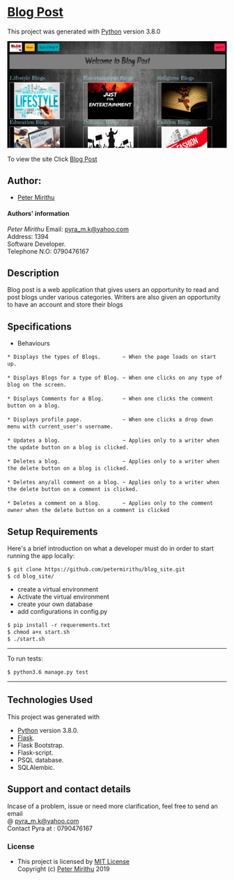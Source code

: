 # [Blog Post]()

This project was generated with [Python](https://www.python.org/) version 3.8.0 <br>

![picture](./blog/static/logo/logo.png)

To view the site Click [Blog Post]()

## Author: 
  * [Peter Mirithu](https://github.com/petermirithu/blog_site)

#### Authors' information
*Peter Mirithu*
    Email: pyra_m.k@yahoo.com <br>
    Address: 1394 <br>
    Software Developer.<br>
    Telephone N.O: 0790476167          
## Description
  Blog post is a web application that gives users an opportunity to read and post blogs under various categories. Writers are also given an opportunity  to have an account and store their blogs

## Specifications
  * Behaviours
  ```
  * Displays the types of Blogs.       ~ When the page loads on start up.

  * Displays Blogs for a type of Blog. ~ When one clicks on any type of blog on the screen. 

  * Displays Comments for a Blog.      ~ When one clicks the comment button on a blog.

  * Displays profile page.             ~ When one clicks a drop down menu with current_user's username.

  * Updates a blog.                    ~ Applies only to a writer when the update button on a blog is clicked.

  * Deletes a blog.                    ~ Applies only to a writer when the delete button on a blog is clicked.

  * Deletes any/all comment on a blog. ~ Applies only to a writer when the delete button on a comment is clicked.

  * Deletes a comment on a blog.       ~ Applies only to the comment owner when the delete button on a comment is clicked
  ```

## Setup Requirements
  Here's a brief introduction on what a developer must do in order to start running the app locally:

  ```
  $ git clone https://github.com/petermirithu/blog_site.git
  $ cd blog_site/
  ```
  * create a virtual environment
  * Activate the virtual environment
  * create your own database
  * add configurations in config.py
  
  ```
  $ pip install -r requerements.txt
  $ chmod a+x start.sh
  $ ./start.sh
  ```
  <hr>
  To run tests:

  ```
  $ python3.6 manage.py test
  ```
  <hr>
     
## Technologies Used
  This project was generated with
  * [Python](https://www.python.org/) version 3.8.0. 
  * [Flask](https://www.fullstackpython.com/flask.html).
  * Flask Bootstrap.
  * Flask-script.
  * PSQL database.
  * SQLAlembic.

 ## Support and contact details
 Incase of a problem, issue or need more clarification, feel free to send an email<br> @ pyra_m.k@yahoo.com<br>
 Contact Pyra at : 0790476167

 ### License
* This project is licensed by [MIT License](LICENSE.txt)<br>
  Copyright (c) [Peter Mirithu](https://github.com/petermirithu/blog_site) 2019<br>
  
  



